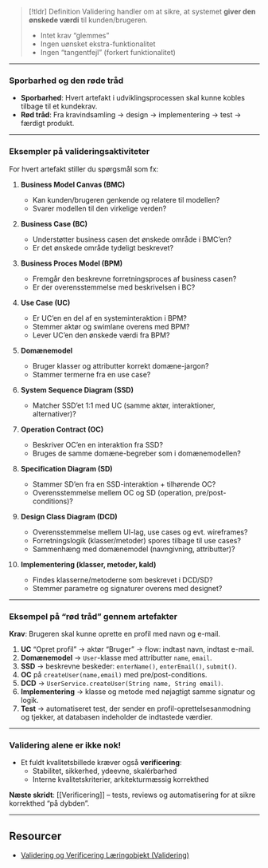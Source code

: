 
> [!tldr] Definition
> Validering handler om at sikre, at systemet **giver den ønskede værdi** til kunden/brugeren.  
> - Intet krav “glemmes”  
> - Ingen uønsket ekstra-funktionalitet  
> - Ingen “tangentfejl” (forkert funktionalitet)

---

### Sporbarhed og den røde tråd
- **Sporbarhed**: Hvert artefakt i udviklingsprocessen skal kunne kobles tilbage til et kundekrav.  
- **Rød tråd**: Fra kravindsamling → design → implementering → test → færdigt produkt.

---

### Eksempler på valideringsaktiviteter
For hvert artefakt stiller du spørgsmål som fx:

1. **Business Model Canvas (BMC)**  
   - Kan kunden/brugeren genkende og relatere til modellen?  
   - Svarer modellen til den virkelige verden?

2. **Business Case (BC)**  
   - Understøtter business casen det ønskede område i BMC’en?  
   - Er det ønskede område tydeligt beskrevet?

3. **Business Proces Model (BPM)**  
   - Fremgår den beskrevne forretningsproces af business casen?  
   - Er der overensstemmelse med beskrivelsen i BC?

4. **Use Case (UC)**  
   - Er UC’en en del af en systeminteraktion i BPM?  
   - Stemmer aktør og swimlane overens med BPM?  
   - Lever UC’en den ønskede værdi fra BPM?

5. **Domænemodel**  
   - Bruger klasser og attributter korrekt domæne-jargon?  
   - Stammer termerne fra en use case?

6. **System Sequence Diagram (SSD)**  
   - Matcher SSD’et 1:1 med UC (samme aktør, interaktioner, alternativer)?

7. **Operation Contract (OC)**  
   - Beskriver OC’en en interaktion fra SSD?  
   - Bruges de samme domæne-begreber som i domænemodellen?

8. **Specification Diagram (SD)**  
   - Stammer SD’en fra en SSD-interaktion + tilhørende OC?  
   - Overensstemmelse mellem OC og SD (operation, pre/post-conditions)?

9. **Design Class Diagram (DCD)**  
   - Overensstemmelse mellem UI-lag, use cases og evt. wireframes?  
   - Forretningslogik (klasser/metoder) spores tilbage til use cases?  
   - Sammenhæng med domænemodel (navngivning, attributter)?

1. **Implementering (klasser, metoder, kald)**  
    - Findes klasserne/metoderne som beskrevet i DCD/SD?  
    - Stemmer parametre og signaturer overens med designet?

---

### Eksempel på “rød tråd” gennem artefakter
**Krav**: Brugeren skal kunne oprette en profil med navn og e-mail.  
 1. **UC** “Opret profil” → aktør “Bruger” → flow: indtast navn, indtast e-mail.  
 2. **Domænemodel** → `User`-klasse med attributter `name`, `email`.  
3.  **SSD** → beskrevne beskeder: `enterName()`, `enterEmail()`, `submit()`.  
4.  **OC** på `createUser(name,email)` med pre/post-conditions.  
5.  **DCD** → `UserService.createUser(String name, String email)`.  
6.  **Implementering** → klasse og metode med nøjagtigt samme signatur og logik.  
7.  **Test** → automatiseret test, der sender en profil-oprettelsesanmodning og tjekker, at databasen indeholder de indtastede værdier.

---

### Validering alene er ikke nok!
- Et fuldt kvalitetsbillede kræver også **verificering**:
  - Stabilitet, sikkerhed, ydeevne, skalérbarhed  
  - Interne kvalitetskriterier, arkitekturmæssig korrekthed

**Næste skridt**: [[Verificering]] – tests, reviews og automatisering for at sikre korrekthed “på dybden”.

---

## Resourcer
- [Validering og Verificering Læringobjekt (Validering)](https://rise.articulate.com/share/yGM2iQz7nvEApmTC2NUBqtcmqts_AovC#/lessons/39EkJsOd3V9ZGPyJgm5ThCaCcaF-RtJu)